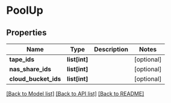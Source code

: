 # PoolUp

## Properties
Name | Type | Description | Notes
------------ | ------------- | ------------- | -------------
**tape_ids** | **list[int]** |  | [optional] 
**nas_share_ids** | **list[int]** |  | [optional] 
**cloud_bucket_ids** | **list[int]** |  | [optional] 

[[Back to Model list]](../README.md#documentation-for-models) [[Back to API list]](../README.md#documentation-for-api-endpoints) [[Back to README]](../README.md)


